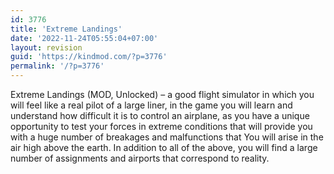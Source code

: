 ```yaml
---
id: 3776
title: 'Extreme Landings'
date: '2022-11-24T05:55:04+07:00'
layout: revision
guid: 'https://kindmod.com/?p=3776'
permalink: '/?p=3776'
---
```


Extreme Landings (MOD, Unlocked) – a good flight simulator in which you will feel like a real pilot of a large liner, in the game you will learn and understand how difficult it is to control an airplane, as you have a unique opportunity to test your forces in extreme conditions that will provide you with a huge number of breakages and malfunctions that You will arise in the air high above the earth. In addition to all of the above, you will find a large number of assignments and airports that correspond to reality.